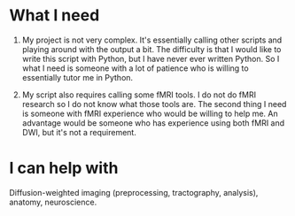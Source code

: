 What I need
===========
1. My project is not very complex. It's essentially calling other scripts and playing around with the output a bit. The difficulty is that I would like to write this script with Python, but I have never ever written Python. So I what I need is someone with a lot of patience who is willing to essentially tutor me in Python.

2. My script also requires calling some fMRI tools. I do not do fMRI research so I do not know what those tools are. The second thing I need is someone with fMRI experience who would be willing to help me. An advantage would be someone who has experience using both fMRI and DWI, but it's not a requirement.


I can help with
===============
Diffusion-weighted imaging (preprocessing, tractography, analysis), anatomy, neuroscience.
